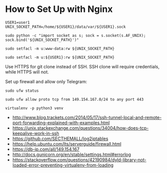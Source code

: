 # How to Set Up with Nginx

```
USER1=user1
UNIX_SOCKET_PATH=/home/${USER1}/data/var/${USER1}.sock

sudo python -c "import socket as s; sock = s.socket(s.AF_UNIX); sock.bind('${UNIX_SOCKET_PATH}')"

sudo setfacl -m u:www-data:rw ${UNIX_SOCKET_PATH}

sudo setfacl -m u:${USER1}:rw ${UNIX_SOCKET_PATH}
```

Use HTTPS for git clone instead of SSH. SSH clone will require credentials, while HTTPS will not.

Set up firewall and allow only Telegram:

```
sudo ufw status

sudo ufw allow proto tcp from 149.154.167.0/24 to any port 443
```

```
virtualenv -p python3 venv
```

* http://www.blog.trackets.com/2014/05/17/ssh-tunnel-local-and-remote-port-forwarding-explained-with-examples.html
* https://unix.stackexchange.com/questions/34004/how-does-tcp-keepalive-work-in-ssh
* https://github.com/SECTHEMALL/log2iptables
* https://help.ubuntu.com/lts/serverguide/firewall.html
* https://db-ip.com/all/149.154.167
* http://docs.gunicorn.org/en/stable/settings.html#errorlog
* https://stackoverflow.com/questions/42190984/dyld-library-not-loaded-error-preventing-virtualenv-from-loading